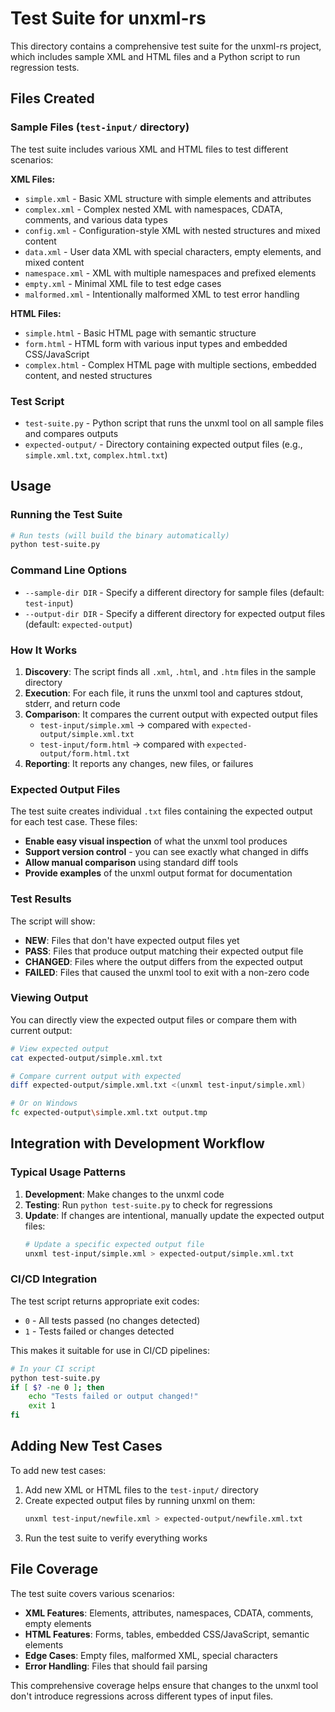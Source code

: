 # Test Suite for unxml-rs

This directory contains a comprehensive test suite for the unxml-rs project, which includes sample XML and HTML files and a Python script to run regression tests.

## Files Created

### Sample Files (`test-input/` directory)

The test suite includes various XML and HTML files to test different scenarios:

**XML Files:**
- `simple.xml` - Basic XML structure with simple elements and attributes
- `complex.xml` - Complex nested XML with namespaces, CDATA, comments, and various data types
- `config.xml` - Configuration-style XML with nested structures and mixed content
- `data.xml` - User data XML with special characters, empty elements, and mixed content
- `namespace.xml` - XML with multiple namespaces and prefixed elements
- `empty.xml` - Minimal XML file to test edge cases
- `malformed.xml` - Intentionally malformed XML to test error handling

**HTML Files:**
- `simple.html` - Basic HTML page with semantic structure
- `form.html` - HTML form with various input types and embedded CSS/JavaScript
- `complex.html` - Complex HTML page with multiple sections, embedded content, and nested structures

### Test Script

- `test-suite.py` - Python script that runs the unxml tool on all sample files and compares outputs
- `expected-output/` - Directory containing expected output files (e.g., `simple.xml.txt`, `complex.html.txt`)

## Usage

### Running the Test Suite

```bash
# Run tests (will build the binary automatically)
python test-suite.py
```

### Command Line Options

- `--sample-dir DIR` - Specify a different directory for sample files (default: `test-input`)
- `--output-dir DIR` - Specify a different directory for expected output files (default: `expected-output`)

### How It Works

1. **Discovery**: The script finds all `.xml`, `.html`, and `.htm` files in the sample directory
2. **Execution**: For each file, it runs the unxml tool and captures stdout, stderr, and return code
3. **Comparison**: It compares the current output with expected output files
   - `test-input/simple.xml` → compared with `expected-output/simple.xml.txt`
   - `test-input/form.html` → compared with `expected-output/form.html.txt`
4. **Reporting**: It reports any changes, new files, or failures

### Expected Output Files

The test suite creates individual `.txt` files containing the expected output for each test case. These files:

- **Enable easy visual inspection** of what the unxml tool produces
- **Support version control** - you can see exactly what changed in diffs
- **Allow manual comparison** using standard diff tools
- **Provide examples** of the unxml output format for documentation

### Test Results

The script will show:
- **NEW**: Files that don't have expected output files yet
- **PASS**: Files that produce output matching their expected output file
- **CHANGED**: Files where the output differs from the expected output
- **FAILED**: Files that caused the unxml tool to exit with a non-zero code

### Viewing Output

You can directly view the expected output files or compare them with current output:

```bash
# View expected output
cat expected-output/simple.xml.txt

# Compare current output with expected
diff expected-output/simple.xml.txt <(unxml test-input/simple.xml)

# Or on Windows
fc expected-output\simple.xml.txt output.tmp
```

## Integration with Development Workflow

### Typical Usage Patterns

1. **Development**: Make changes to the unxml code
2. **Testing**: Run `python test-suite.py` to check for regressions
3. **Update**: If changes are intentional, manually update the expected output files:
   ```bash
   # Update a specific expected output file
   unxml test-input/simple.xml > expected-output/simple.xml.txt
   ```

### CI/CD Integration

The test script returns appropriate exit codes:
- `0` - All tests passed (no changes detected)
- `1` - Tests failed or changes detected

This makes it suitable for use in CI/CD pipelines:

```bash
# In your CI script
python test-suite.py
if [ $? -ne 0 ]; then
    echo "Tests failed or output changed!"
    exit 1
fi
```

## Adding New Test Cases

To add new test cases:

1. Add new XML or HTML files to the `test-input/` directory
2. Create expected output files by running unxml on them:
   ```bash
   unxml test-input/newfile.xml > expected-output/newfile.xml.txt
   ```
3. Run the test suite to verify everything works

## File Coverage

The test suite covers various scenarios:

- **XML Features**: Elements, attributes, namespaces, CDATA, comments, empty elements
- **HTML Features**: Forms, tables, embedded CSS/JavaScript, semantic elements
- **Edge Cases**: Empty files, malformed XML, special characters
- **Error Handling**: Files that should fail parsing

This comprehensive coverage helps ensure that changes to the unxml tool don't introduce regressions across different types of input files. 